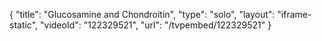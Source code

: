 {
    "title": "Glucosamine and Chondroitin",
    "type": "solo",
    "layout": "iframe-static",
    "videoId": "122329521",
    "url": "\/tvpembed\/122329521"
}